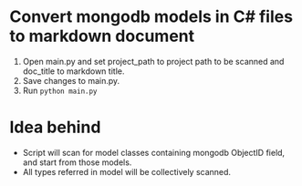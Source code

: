 # Convert mongodb models in C# files to markdown document

1. Open main.py and set project_path to project path to be scanned and doc_title to markdown title.
2. Save changes to main.py.
3. Run `python main.py`

# Idea behind

* Script will scan for model classes containing mongodb ObjectID field, and start from those models.
* All types referred in model will be collectively scanned.